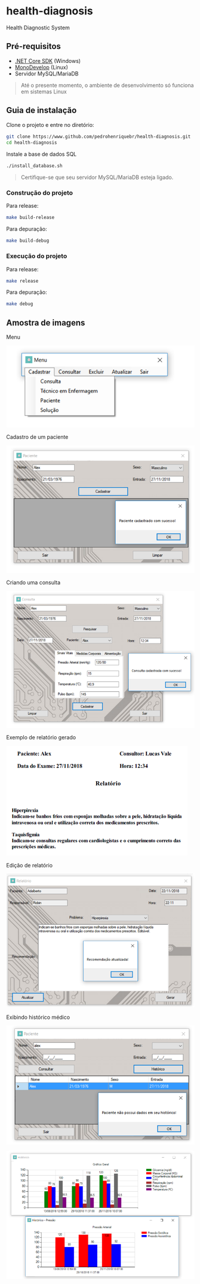 # health-diagnosis

Health Diagnostic System

## Pré-requisitos

* [.NET Core SDK](https://dotnet.microsoft.com/download) (Windows)
* [MonoDevelop](https://www.monodevelop.com/download/) (Linux)
* Servidor MySQL/MariaDB

> Até o presente momento, o ambiente de desenvolvimento só funciona em sistemas Linux

## Guia de instalação

Clone o projeto e entre no diretório:

```bash
git clone https://www.github.com/pedrohenriquebr/health-diagnosis.git
cd health-diagnosis
```

Instale a base de dados SQL

```bash
./install_database.sh
```

> Certifique-se que seu servidor MySQL/MariaDB esteja ligado.

### Construção do projeto

Para release:

```bash
make build-release
```

Para depuração:

```bash
make build-debug
```

### Execução do projeto

Para release:

```bash
make release
```

Para depuração:

```bash
make debug
```


## Amostra de imagens

Menu

![Menu Principal](images/menu.jpg)

Cadastro de um paciente

![Cadastro de um paciente](images/cadastra_paciente.jpg)

Criando uma consulta

![Criando uma consulta](images/consulta.jpg)

Exemplo de relatório gerado

![Gerando relatório](images/relatorio_exemplo.jpg)

Edição de relatório

![Editando relatório](images/edita_relatorio.jpg)

Exibindo histórico médico

![Tentativa de exibiri histórico médico](images/tenta_historico_paciente.jpg)

![Exibiindo histórico médico](images/exibe_historico.jpg)
